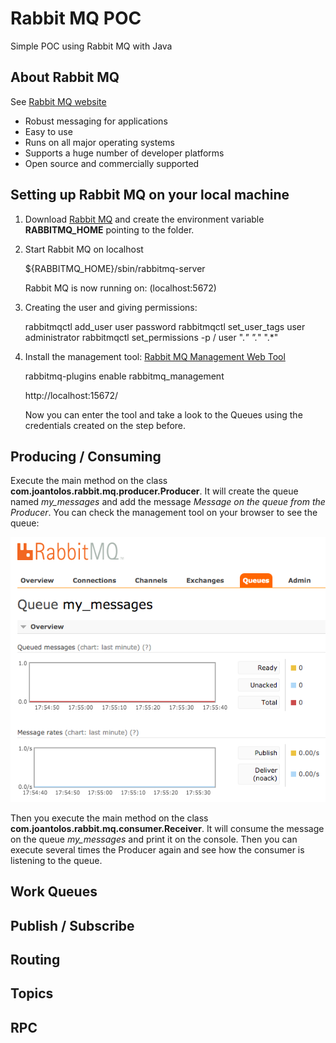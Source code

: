 # Rabbit MQ POC

Simple POC using Rabbit MQ with Java

## About Rabbit MQ

See [Rabbit MQ website](https://www.rabbitmq.com/)

* Robust messaging for applications
* Easy to use
* Runs on all major operating systems
* Supports a huge number of developer platforms
* Open source and commercially supported

## Setting up Rabbit MQ on your local machine

1. Download [Rabbit MQ](https://www.rabbitmq.com/download.html) and create the environment variable **RABBITMQ_HOME** pointing to the folder. 

2. Start Rabbit MQ on localhost

	${RABBITMQ_HOME}/sbin/rabbitmq-server

    Rabbit MQ is now running on: (localhost:5672)

3. Creating the user and giving permissions:

	rabbitmqctl add_user user password
	rabbitmqctl set_user_tags user administrator
	rabbitmqctl set_permissions -p / user ".*" ".*" ".*"
	
4. Install the management tool:
[Rabbit MQ Management Web Tool](https://www.rabbitmq.com/management.html)

	rabbitmq-plugins enable rabbitmq_management

	http://localhost:15672/
	
	Now you can enter the tool and take a look to the Queues using the credentials created on the step before.
	
## Producing / Consuming

Execute the main method on the class **com.joantolos.rabbit.mq.producer.Producer**. It will create the queue named *my_messages* and add the message *Message on the queue from the Producer*. You can check the management tool on your browser to see the queue:

![my_messages queue](my_messages.png "my_messages queue")

Then you execute the main method on the class **com.joantolos.rabbit.mq.consumer.Receiver**. It will consume the message on the queue *my_messages* and print it on the console. Then you can execute several times the Producer again and see how the consumer is listening to the queue.

## Work Queues

## Publish / Subscribe

## Routing

## Topics

## RPC